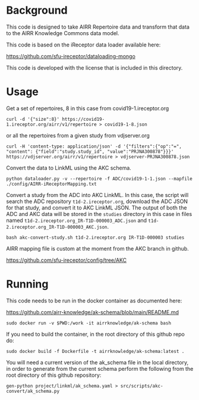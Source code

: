 # Background

This code is designed to take AIRR Repertoire data and transform
that data to the AIRR Knowledge Commons data model. 

This code is based on the iReceptor data loader available here:

https://github.com/sfu-ireceptor/dataloading-mongo
 
This code is developed with the license that is included in this directory.

# Usage

Get a set of repertoires, 8 in this case from covid19-1.ireceptor.org

```
curl -d '{"size":8}' https://covid19-1.ireceptor.org/airr/v1/repertoire > covid19-1-8.json
```
or all the repertoires from a given study from vdjserver.org
```
curl -H 'content-type: application/json' -d '{"filters":{"op":"=", "content": {"field":"study.study_id", "value":"PRJNA300878"}}}' https://vdjserver.org/airr/v1/repertoire > vdjserver-PRJNA300878.json
```
Convert the data to LinkML using the AKC schema.
```
python dataloader.py -v --repertoire -f ADC/covid19-1-1.json --mapfile ./config/AIRR-iReceptorMapping.txt
```
Convert a study from the ADC into AKC LinkML. In this case, the script will search the
ADC repository `t1d-2.ireceptor.org`, download the ADC JSON for that study, and convert
it to AKC LinkML JSON. The output of both the ADC and AKC data will be stored in the `studies` directory
in this case in files named `t1d-2.ireceptor.org_IR-T1D-000003_ADC.json` and `t1d-2.ireceptor.org_IR-T1D-000003_AKC.json`.
```
bash akc-convert-study.sh t1d-2.ireceptor.org IR-T1D-000003 studies
```
AIRR mapping file is custom at the moment from the AKC branch in github.

https://github.com/sfu-ireceptor/config/tree/AKC

# Running

This code needs to be run in the docker container as documented here:

https://github.com/airr-knowledge/ak-schema/blob/main/README.md
```
sudo docker run -v $PWD:/work -it airrknowledge/ak-schema bash
```
If you need to build the container, in the root directory of this github repo do:
```
sudo docker build -f Dockerfile -t airrknowledge/ak-schema:latest .
```
You will need a current version of the ak_schema file in the local directory, in order to generate
from the current schema perform the following from the root directory of this github repository:
```
gen-python project/linkml/ak_schema.yaml > src/scripts/akc-convert/ak_schema.py
```
